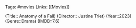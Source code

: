 Tags: #movies 
Links: [[Movies]]

(Title:: Anatomy of a Fall)
(Director:: Justine Triet)
(Year::2023)
(Genre::Drama)
(IMDB::7.6)









